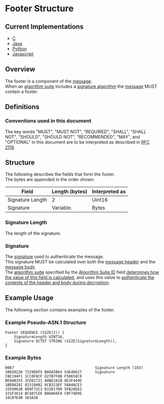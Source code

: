 # Footer Structure

## Current Implementations

- [C](https://github.com/awslabs/aws-encryption-sdk-c/blob/master/source/session_encrypt.c) 
- [Java](https://github.com/aws/aws-encryption-sdk-java/blob/master/src/main/java/com/amazonaws/encryptionsdk/model/CiphertextFooters.java)
- [Python](https://github.com/aws/aws-encryption-sdk-python/blob/master/src/aws_encryption_sdk/internal/structures.py)
- [Javascript](https://github.com/awslabs/aws-encryption-sdk-javascript/blob/master/modules/serialize/src/signature_info.ts)

## Overview

The footer is a component of the [message](#message.md).  
When an [algorithm suite](#algorithm-suites.md) includes a [signature algorithm](#algorithm-suites.md#signature-algorithm) the [message](message.md) MUST contain a footer.

## Definitions

### Conventions used in this document

The key words "MUST", "MUST NOT", "REQUIRED", "SHALL", "SHALL NOT", "SHOULD", "SHOULD NOT", "RECOMMENDED", "MAY", and "OPTIONAL" 
in this document are to be interpreted as described in [RFC 2119](https://tools.ietf.org/html/rfc2119).

## Structure

The following describes the fields that form the footer.  
The bytes are appended in the order shown.  

Field            | Length (bytes) | Interpreted as
---------------- | -------------- | --------------
Signature Length | 2              | Uint16
Signature        | Variable.      | Bytes

### Signature Length

The length of the signature.  

### Signature

The [signature](#algorithm-suites.md#signature-algorithm) used to authenticate the message.  
This signature MUST be calculated over both the [message header](#message-header.md) and the [message body](#message-body.md).  
The [algorithm suite](#algorithm-suites.md) specified by the [Algorithm Suite ID](#algorithm-suites.md#algorithm-suite-id) field
[determines how the value of this field is calculated](#encrypt.md), 
and uses this value to [authenticate the contents of the header and body during decryption](#decrypt.md).  

## Example Usage

The following section contains examples of the footer.

### Example Pseudo-ASN.1 Structure

``` DEFINITIONS ::= BEGIN 
Footer SEQUENCE (SIZE(2)) { 
    SignatureLength UINT16, 
    Signature OCTET STRING (SIZE(SignatureLength)),
}
```

### Example Bytes 

```
0067                                     Signature Length (103)
30650230 7229DDF5 B86A5B64 54E4D627      Signature
CBE194F1 1CC0F8CF D27B7F8B F50658C0
BE84B355 3CED1721 A0BE2A1B 8E3F449E
1BEB8281 023100B2 0CB323EF 58A4ACE3
1559963B 889F72C3 B15D1700 5FB26E61
331F3614 BC407CEE B86A66FA CBF74D9E
34CB7E4B 363A38
```
